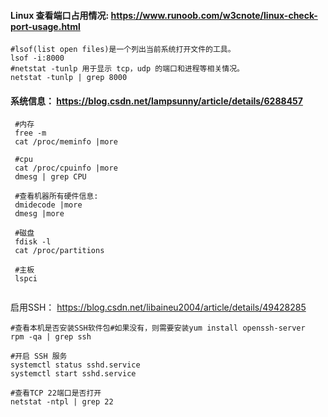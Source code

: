 #### Linux 查看端口占用情况: https://www.runoob.com/w3cnote/linux-check-port-usage.html 

```shell
#lsof(list open files)是一个列出当前系统打开文件的工具。
lsof -i:8000
#netstat -tunlp 用于显示 tcp，udp 的端口和进程等相关情况。
netstat -tunlp | grep 8000
```

#### 系统信息： https://blog.csdn.net/lampsunny/article/details/6288457 

```shell
 #内存
 free -m
 cat /proc/meminfo |more
 
 #cpu
 cat /proc/cpuinfo |more
 dmesg | grep CPU
 
 #查看机器所有硬件信息:
 dmidecode |more
 dmesg |more
 
 #磁盘
 fdisk -l
 cat /proc/partitions
 
 #主板
 lspci
 
```

启用SSH： https://blog.csdn.net/libaineu2004/article/details/49428285 

```shell
#查看本机是否安装SSH软件包#如果没有，则需要安装yum install openssh-server
rpm -qa | grep ssh

#开启 SSH 服务
systemctl status sshd.service
systemctl start sshd.service

#查看TCP 22端口是否打开
netstat -ntpl | grep 22
```

